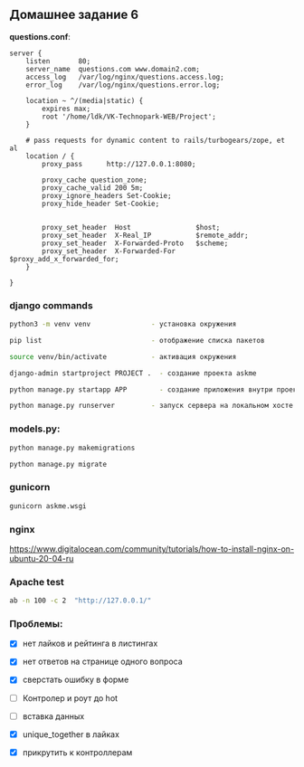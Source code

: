 ## Домашнее задание 6

**questions.conf**:

```nginx
server {
    listen       80;
    server_name  questions.com www.domain2.com;
    access_log   /var/log/nginx/questions.access.log;
    error_log    /var/log/nginx/questions.error.log;

    location ~ ^/(media|static) {
        expires max;
        root '/home/ldk/VK-Technopark-WEB/Project';
    }
    
    # pass requests for dynamic content to rails/turbogears/zope, et al
    location / {
        proxy_pass      http://127.0.0.1:8080;
    
        proxy_cache question_zone;
        proxy_cache_valid 200 5m;
        proxy_ignore_headers Set-Cookie;
        proxy_hide_header Set-Cookie;


        proxy_set_header  Host                $host;
        proxy_set_header  X-Real_IP           $remote_addr;
        proxy_set_header  X-Forwarded-Proto   $scheme;
        proxy_set_header  X-Forwarded-For     $proxy_add_x_forwarded_for;
    }

}
```



### django commands

```bash
python3 -m venv venv               - установка окружения

pip list                           - отображение списка пакетов

source venv/bin/activate           - активация окружения

django-admin startproject PROJECT .  - создание проекта askme

python manage.py startapp APP        - создание приложения внутри проекта

python manage.py runserver         - запуск сервера на локальном хосте
```

### models.py:

```bash
python manage.py makemigrations

python manage.py migrate
```

### gunicorn
```bash
gunicorn askme.wsgi

```

### nginx
https://www.digitalocean.com/community/tutorials/how-to-install-nginx-on-ubuntu-20-04-ru


### Apache test
```bash
ab -n 100 -c 2  "http://127.0.0.1/"


```



### Проблемы:



- [x] нет лайков и рейтинга в листингах 
- [x] нет ответов на странице одного вопроса
- [x] сверстать ошибку в форме 

- [ ] Контролер и роут до hot

- [ ] вставка данных
- [x] unique_together в лайках
- [x] прикрутить к контроллерам
